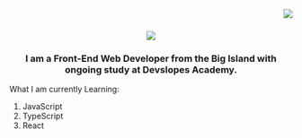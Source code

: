 <img align="right" src="https://visitor-badge.laobi.icu/badge?page_id=djricky808.djricky808"/>

<h1 align="center">
  <a href="https://git/io/typing-svg">
    <img src="https://readme-typing-svg.herokuapp.com/?font=Staatliches&background=FFB000&color=050C9C&size=64&center=true&vCenter=true&width=650&height=120&duration=4000&lines=Aloha!+🤙🏽;+I'm+Richard+Olpindo!;+I'm+a+Developer!💻;"/>
  </a>
</h1>

<h3 align=center>I am a Front-End Web Developer from the Big Island with ongoing study at Devslopes Academy.</h3>

What I am currently Learning:
1. JavaScript
2. TypeScript
3. React

